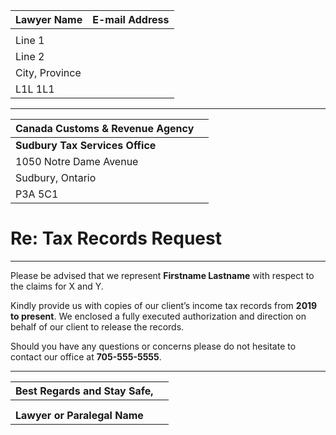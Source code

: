 |  **Lawyer Name** |  **E-mail Address** |
| :--- | ---: |
| | |
| Line 1 | |
| Line 2 | |
| City, Province | |
| L1L 1L1 | |

___


| **Canada Customs & Revenue Agency** |  |
| ----------- | ----------- |
| **Sudbury Tax Services Office** |  |
| 1050 Notre Dame Avenue |  |
| Sudbury, Ontario  |  |
| P3A 5C1 |         |  |

# Re: Tax Records Request

___


Please be advised that we represent **Firstname Lastname** with respect to the claims for X and Y.

Kindly provide us with copies of our client’s income tax records from **2019 to present**. We enclosed a fully executed authorization and direction on behalf of our client to release the records.

Should you have any questions or concerns please do not hesitate to contact our office at **705-555-5555**.


---


| Best Regards and Stay Safe, |  |
| ----------- | ----------- |
|  |  |
|  |  |
| **Lawyer or Paralegal Name** |  |
